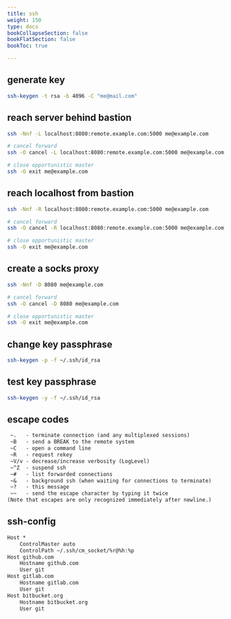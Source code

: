 ```yaml
---
title: ssh
weight: 150
type: docs
bookCollapseSection: false
bookFlatSection: false
bookToc: true

---
```


## generate key

```bash
ssh-keygen -t rsa -b 4096 -C "me@mail.com"
```

## reach server behind bastion

```bash
ssh -Nnf -L localhost:8080:remote.example.com:5000 me@example.com

# cancel forward
ssh -O cancel -L localhost:8080:remote.example.com:5000 me@example.com

# close opportunistic master
ssh -O exit me@example.com
```

## reach localhost from bastion

```bash
ssh -Nnf -R localhost:8080:remote.example.com:5000 me@example.com

# cancel forward
ssh -O cancel -R localhost:8080:remote.example.com:5000 me@example.com

# close opportunistic master
ssh -O exit me@example.com
```

## create a socks proxy

```bash
ssh -Nnf -D 8080 me@example.com

# cancel forward
ssh -O cancel -D 8080 me@example.com

# close opportunistic master
ssh -O exit me@example.com
```

## change key passphrase

```bash
ssh-keygen -p -f ~/.ssh/id_rsa
```

## test key passphrase

```bash
ssh-keygen -y -f ~/.ssh/id_rsa
```

## escape codes

```txt
 ~.   - terminate connection (and any multiplexed sessions)
 ~B   - send a BREAK to the remote system
 ~C   - open a command line
 ~R   - request rekey
 ~V/v - decrease/increase verbosity (LogLevel)
 ~^Z  - suspend ssh
 ~#   - list forwarded connections
 ~&   - background ssh (when waiting for connections to terminate)
 ~?   - this message
 ~~   - send the escape character by typing it twice
(Note that escapes are only recognized immediately after newline.)
```


## ssh-config

```txt
Host *
    ControlMaster auto
    ControlPath ~/.ssh/cm_socket/%r@%h:%p
Host github.com
    Hostname github.com
    User git
Host gitlab.com
    Hostname gitlab.com
    User git
Host bitbucket.org
    Hostname bitbucket.org
    User git
```
